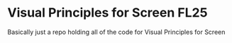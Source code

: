 # Visual Principles for Screen FL25
Basically just a repo holding all of the code for Visual Principles for Screen